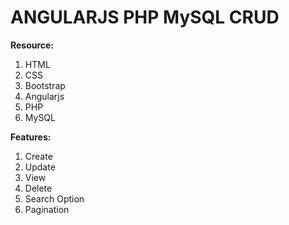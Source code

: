 # ANGULARJS PHP MySQL CRUD
<b>Resource:</b> 
1. HTML 
2. CSS 
3. Bootstrap 
4. Angularjs
5. PHP
6. MySQL


<b>Features:</b> 
1. Create 
2. Update 
3. View 
4. Delete
5. Search Option
6. Pagination
